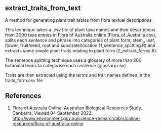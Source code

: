 ## extract_traits_from_text

A method for generating plant trait tables from flora textual descriptions

This technique takes a .csv file of plant taxa names and their descriptions from 3000 taxa entries in Flora of Australia online (Flora_of_Australia.csv), splits each sentence and phrase into categories of plant form, stem,, leaf, flower, fruit/seed, root and substrate/location (1_sentence_splitting.R) and extracts some simple plant traits relating to plant form (2_extract_forms.R). 

The sentence splitting technique uses a glossary of more than 200 botanical terms to categorise each sentence (glossary.csv)

Traits are then extracted using the terms and trait names defined in the traits_form.csv file


## References
1. Flora of Australia Online. Australian Biological Resources Study, Canberra. Viewed 04 September 2022.
http://www.environment.gov.au/science-research/abrs/online-resources/flora-of-australia-online
